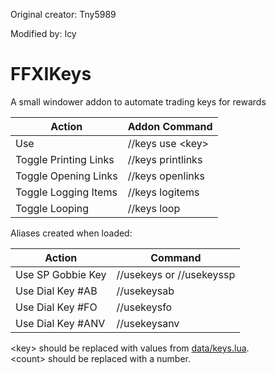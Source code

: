 Original creator: Tny5989

Modified by: Icy



# FFXIKeys
A small windower addon to automate trading keys for rewards

Action                | Addon Command
--------------------- | -----------------------------
Use                   | //keys use \<key\>
Toggle Printing Links | //keys printlinks
Toggle Opening Links  | //keys openlinks
Toggle Logging Items  | //keys logitems
Toggle Looping        | //keys loop


Aliases created when loaded:

Action                | Command
--------------------- | -----------------------------
Use SP Gobbie Key     | //usekeys or //usekeyssp
Use Dial Key #AB      | //usekeysab
Use Dial Key #FO      | //usekeysfo
Use Dial Key #ANV     | //usekeysanv

\<key\> should be replaced with values from [data/keys.lua](https://github.com/Tny5989/FFXIKeys/blob/master/data/keys.lua).  
\<count\> should be replaced with a number.
